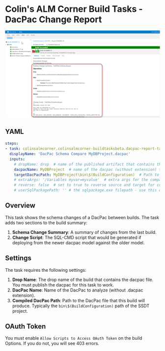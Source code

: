 # Colin's ALM Corner Build Tasks - DacPac Change Report

![DacPac Change Report Task](../../images/ss_DacPacChangeReport.png)

## YAML
```yaml
steps:
- task: colinsalmcorner.colinsalmcorner-buildtasksbeta.dacpac-report-task.DacPacReport@1
  displayName: 'DacPac Schema Compare MyDBProject.dacpac'
  inputs:
    # dropName: drop  # name of the published artifact that contains the dacpac for the build: the dacpac is downloaded from this drop.
    dacpacName: MyDBProject  # name of the dacpac (without extension) to compare
    targetDacPacPath: MyDBProject\bin\$(BuildConfiguration)  # Path to dacpac in this build (to compare to output of previous build)
    # extraArgs: '/Variables myvar=myvalue'  # extra args for the compare - use to supply SQLCMD variables, for example.
    # reverse: false  # set to true to reverse source and target for compare
    # userSqlPackagePath: '' # the sqlpackage.exe filepath - use this only if the default does not detect the path correctly
```

## Overview
This task shows the schema changes of a DacPac between builds. The task adds two sections to the build summary:
1. **Schema Change Summary**: A summary of changes from the last build.
1. **Change Script**: The SQL-CMD script that would be generated if deploying from the newer dacpac model against the older model.

## Settings
The task requires the following settings:

1. **Drop Name**: The drop name of the build that contains the dacpac file. You must publish the dacpac for this task to work.
1. **DacPac Name**: Name of the DacPac to analyze (without .dacpac extension).
1. **Compiled DacPac Path**: Path to the DacPac file that this build will produce. Typically the `bin\$(BuildConfiguration)` path of the SSDT project.

## OAuth Token
You must enable `Allow Scripts to Access OAuth Token` on the build Options. If you do not, you will see 403 errors.
